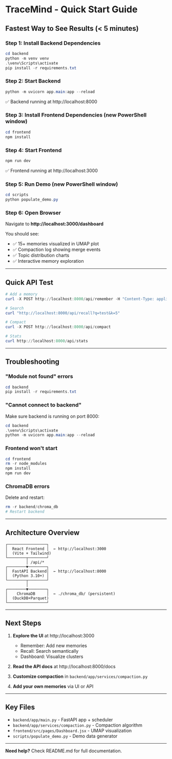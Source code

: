# TraceMind - Quick Start Guide

## Fastest Way to See Results (< 5 minutes)

### Step 1: Install Backend Dependencies
```powershell
cd backend
python -m venv venv
.\venv\Scripts\activate
pip install -r requirements.txt
```

### Step 2: Start Backend
```powershell
python -m uvicorn app.main:app --reload
```
✅ Backend running at http://localhost:8000

### Step 3: Install Frontend Dependencies (new PowerShell window)
```powershell
cd frontend
npm install
```

### Step 4: Start Frontend
```powershell
npm run dev
```
✅ Frontend running at http://localhost:3000

### Step 5: Run Demo (new PowerShell window)
```powershell
cd scripts
python populate_demo.py
```

### Step 6: Open Browser
Navigate to **http://localhost:3000/dashboard**

You should see:
- ✅ 15+ memories visualized in UMAP plot
- ✅ Compaction log showing merge events
- ✅ Topic distribution charts
- ✅ Interactive memory exploration

---

## Quick API Test

```powershell
# Add a memory
curl -X POST http://localhost:8000/api/remember -H "Content-Type: application/json" -d '{\"text\": \"Test memory\", \"importance\": 0.8}'

# Search
curl "http://localhost:8000/api/recall?q=test&k=5"

# Compact
curl -X POST http://localhost:8000/api/compact

# Stats
curl http://localhost:8000/api/stats
```

---

## Troubleshooting

### "Module not found" errors
```powershell
cd backend
pip install -r requirements.txt
```

### "Cannot connect to backend"
Make sure backend is running on port 8000:
```powershell
cd backend
.\venv\Scripts\activate
python -m uvicorn app.main:app --reload
```

### Frontend won't start
```powershell
cd frontend
rm -r node_modules
npm install
npm run dev
```

### ChromaDB errors
Delete and restart:
```powershell
rm -r backend/chroma_db
# Restart backend
```

---

## Architecture Overview

```
┌─────────────────┐
│  React Frontend │  ← http://localhost:3000
│  (Vite + Tailwind)
└────────┬────────┘
         │ /api/*
┌────────▼────────┐
│  FastAPI Backend│  ← http://localhost:8000
│  (Python 3.10+) │
└────────┬────────┘
         │
┌────────▼────────┐
│    ChromaDB     │  ← ./chroma_db/ (persistent)
│  (DuckDB+Parquet)
└─────────────────┘
```

---

## Next Steps

1. **Explore the UI** at http://localhost:3000
   - Remember: Add new memories
   - Recall: Search semantically
   - Dashboard: Visualize clusters

2. **Read the API docs** at http://localhost:8000/docs

3. **Customize compaction** in `backend/app/services/compaction.py`

4. **Add your own memories** via UI or API

---

## Key Files

- `backend/app/main.py` - FastAPI app + scheduler
- `backend/app/services/compaction.py` - Compaction algorithm
- `frontend/src/pages/Dashboard.jsx` - UMAP visualization
- `scripts/populate_demo.py` - Demo data generator

---

**Need help?** Check README.md for full documentation.
